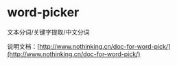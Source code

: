 # word-picker

文本分词/关键字提取/中文分词

说明文档：[http://www.nothinking.cn/doc-for-word-pick/](http://www.nothinking.cn/doc-for-word-pick/)

